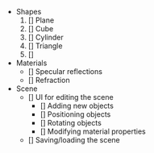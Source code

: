 - Shapes
    1. [] Plane
    2. [] Cube
    3. [] Cylinder
    4. [] Triangle
    5. [] 
- Materials
    - [] Specular reflections
    - [] Refraction
- Scene
    - [] UI for editing the scene
        - [] Adding new objects
        - [] Positioning objects
        - [] Rotating objects
        - [] Modifying material properties
    - [] Saving/loading the scene